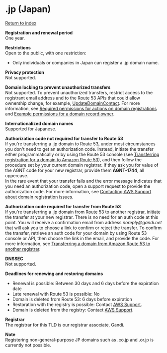 # \.jp \(Japan\)<a name="jp"></a>

[Return to index](registrar-tld-list.md#index)

**Registration and renewal period**  
One year\.

**Restrictions**  
Open to the public, with one restriction:  
+ Only individuals or companies in Japan can register a \.jp domain name\.

**Privacy protection**  
Not supported\.

**Domain locking to prevent unauthorized transfers**  
Not supported\. To prevent unauthorized transfers, restrict access to the registrant email address and to the Route 53 APIs that could allow ownership change, for example, [UpdateDomainContact](https://docs.aws.amazon.com/Route53/latest/APIReference/API_domains_UpdateDomainContact.html)\. For more information, see [Required permissions for actions on domain registrations](r53-api-permissions-ref.md#required-permissions-domain-registrations) and [Example permissions for a domain record owner](access-control-managing-permissions.md#example-permissions-record-owner)\.

**Internationalized domain names**  
Supported for Japanese\.

**Authorization code not required for transfer to Route 53**  
If you're transferring a \.jp domain to Route 53, under most circumstances you don't need to get an authorization code\. Instead, initiate the transfer either programmatically or by using the Route 53 console \(see [Transferring registration for a domain to Amazon Route 53](domain-transfer-to-route-53.md)\), and then follow the procedure set by your current domain registrar\. If they ask you for value of the AGNT code for your new registrar, provide them **AGNT\-1744**, all uppercase\.  
In the rare event that your transfer fails and the error message indicates that you need an authorization code, open a support request to provide the authorization code\. For more information, see [Contacting AWS Support about domain registration issues](domain-contact-support.md)\.

**Authorization code required for transfer from Route 53**  
If you're transferring a \.jp domain from Route 53 to another registrar, initiate the transfer at your new registrar\. There is no need for an auth code at this point\. You will receive a confirmation email from address *noreply@gandi\.net* that will ask you to choose a link to confirm or reject the transfer\. To confirm the transfer, retrieve an auth code for your domain by using Route 53 console or API, then choose the link in the email, and provide the code\. For more information, see [Transferring a domain from Amazon Route 53 to another registrar](domain-transfer-from-route-53.md)\.

**DNSSEC**  
Not supported\.

**Deadlines for renewing and restoring domains**  
+ Renewal is possible: Between 30 days and 6 days before the expiration date
+ Late renewal with Route 53 is possible: No
+ Domain is deleted from Route 53: 6 days before expiration
+ Restoration with the registry is possible: Contact [AWS Support](https://docs.aws.amazon.com/Route53/latest/DeveloperGuide/domain-contact-support.html)\.
+ Domain is deleted from the registry: Contact [AWS Support](https://docs.aws.amazon.com/Route53/latest/DeveloperGuide/domain-contact-support.html)\.

**Registrar**  
The registrar for this TLD is our registrar associate, Gandi\.

**Note**  
Registering non\-general\-purpose JP domains such as \.co\.jp and \.or\.jp is currently not possible\.